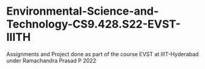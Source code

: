 # Environmental-Science-and-Technology-CS9.428.S22-EVST-IIITH
Assignments and Project done as part of the course EVST at IIIT-Hyderabad under Ramachandra Prasad P 2022
